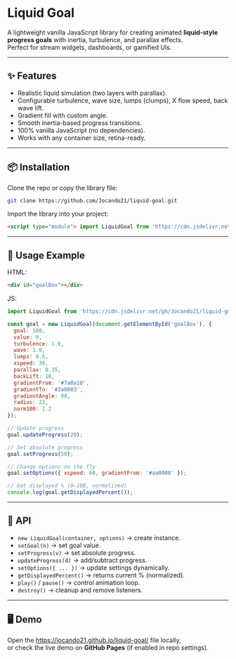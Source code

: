 ﻿# Liquid Goal

A lightweight vanilla JavaScript library for creating animated **liquid-style progress goals** with inertia, turbulence, and parallax effects.  
Perfect for stream widgets, dashboards, or gamified UIs.

---

## ✨ Features

- Realistic liquid simulation (two layers with parallax).
- Configurable turbulence, wave size, lumps (clumps), X flow speed, back wave lift.
- Gradient fill with custom angle.
- Smooth inertia-based progress transitions.
- 100% vanilla JavaScript (no dependencies).
- Works with any container size, retina-ready.

---

## 📦 Installation

Clone the repo or copy the library file:

```bash
git clone https://github.com/Jocando21/liquid-goal.git
```

Import the library into your project:

```html
<script type="module"> import LiquidGoal from 'https://cdn.jsdelivr.net/gh/Jocando21/liquid-goal@latest/liquid-goal.js';</script>
```

---

## 🚀 Usage Example

HTML:
```html
<div id="goalBox"></div>
```

JS:
```js
import LiquidGoal from 'https://cdn.jsdelivr.net/gh/Jocando21/liquid-goal@latest/liquid-goal.js';

const goal = new LiquidGoal(document.getElementById('goalBox'), {
  goal: 100,
  value: 0,
  turbulence: 1.0,
  wave: 1.0,
  lumps: 0.6,
  xspeed: 30,
  parallax: 0.35,
  backLift: 10,
  gradientFrom: '#7a0a10',
  gradientTo: '#3a0003',
  gradientAngle: 90,
  radius: 22,
  norm100: 1.2
});

// Update progress
goal.updateProgress(20);

// Set absolute progress
goal.setProgress(50);

// Change options on the fly
goal.setOptions({ xspeed: 60, gradientFrom: '#aa0000' });

// Get displayed % (0–100, normalized)
console.log(goal.getDisplayedPercent());
```

---

## 🧩 API

- `new LiquidGoal(container, options)` → create instance.
- `setGoal(n)` → set goal value.
- `setProgress(v)` → set absolute progress.
- `updateProgress(d)` → add/subtract progress.
- `setOptions({ ... })` → update settings dynamically.
- `getDisplayedPercent()` → returns current % (normalized).
- `play()` / `pause()` → control animation loop.
- `destroy()` → cleanup and remove listeners.

---

## 🖥 Demo

Open the https://jocando21.github.io/liquid-goal/ file locally,  
or check the live demo on **GitHub Pages** (if enabled in repo settings).

